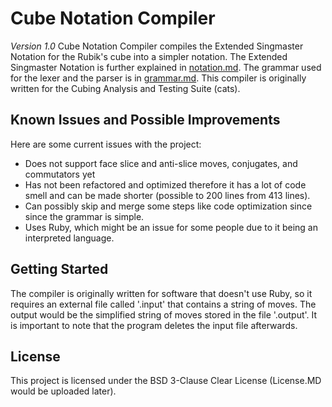 # Cube Notation Compiler
*Version 1.0*
Cube Notation Compiler compiles the Extended Singmaster Notation for the Rubik's cube into a simpler notation. The Extended Singmaster Notation is further explained in [notation.md](notation.md). The grammar used for the lexer and the parser is in [grammar.md](grammar.md). This compiler is originally written for the Cubing Analysis and Testing Suite (cats).

## Known Issues and Possible Improvements
Here are some current issues with the project:
  - Does not support face slice and anti-slice moves, conjugates, and commutators yet
  - Has not been refactored and optimized therefore it has a lot of code smell and can be made shorter (possible to 200 lines from 413 lines).
  - Can possibly skip and merge some steps like code optimization since since the grammar is simple.
  - Uses Ruby, which might be an issue for some people due to it being an interpreted language.
  
## Getting Started
The compiler is originally written for software that doesn't use Ruby, so it requires an external file called '.input' that contains a string of moves. The output would be the simplified string of moves stored in the file '.output'. It is important to note that the program  deletes the input file afterwards. 

## License
This project is licensed under the BSD 3-Clause Clear License (License.MD would be uploaded later).
